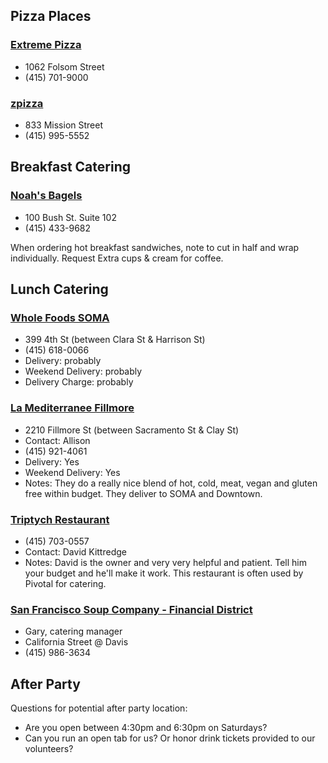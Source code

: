 ## Pizza Places
### [Extreme Pizza](http://soma.extremepizza.com/zgrid/themes/43/pages/localdeal.jsp)
* 1062 Folsom Street
* (415) 701-9000

### [zpizza](http://www.zpizza.com/organic-food-menu/)
* 833 Mission Street 
* (415) 995-5552

## Breakfast Catering
### [Noah's Bagels](http://noahscatering.com/)
* 100 Bush St. Suite 102
* (415) 433-9682

When ordering hot breakfast sandwiches, note to cut in half and wrap individually.
Request Extra cups & cream for coffee.

## Lunch Catering
### [Whole Foods SOMA](http://wholefoodsmarket.com/stores/soma/catering/)
* 399 4th St (between Clara St & Harrison St) 
* (415) 618-0066
* Delivery: probably
* Weekend Delivery: probably
* Delivery Charge: probably

### [La Mediterranee Fillmore](http://www.cafelamed.com/fillmore_new/LaMed_catering.html)
* 2210 Fillmore St (between Sacramento St & Clay St) 
* Contact: Allison
* (415) 921-4061
* Delivery: Yes
* Weekend Delivery: Yes
* Notes: They do a really nice blend of hot, cold, meat, vegan and gluten free within budget. They deliver to SOMA and Downtown. 

### [Triptych Restaurant](http://www.triptychsf.com/catering.html)
* (415) 703-0557	
* Contact: David Kittredge
* Notes: David is the owner and very very helpful and patient. Tell him your budget and he'll make it work. This restaurant is often used by Pivotal for catering.

### [San Francisco Soup Company - Financial District](http://www.sfsoupcocatering.com/)
* Gary, catering manager
* California Street @ Davis
* (415) 986-3634

## After Party
Questions for potential after party location:
* Are you open between 4:30pm and 6:30pm on Saturdays?
* Can you run an open tab for us?  Or honor drink tickets provided to our volunteers?
